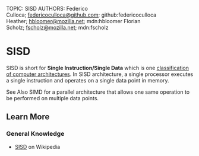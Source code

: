 TOPIC: SISD
AUTHORS: Federico Culloca; federicoculloca@github.com; github:federicoculloca
         Heather; hbloomer@mozilla.net; mdn:hbloomer
         Florian Scholz; fscholz@mozilla.net; mdn:fscholz

# SISD

SISD is short for **Single Instruction/Single Data** which is one
[classification of computer architectures](https://en.wikipedia.org/wiki/Flynn%27s_taxonomy).
In SISD architecture, a single
processor executes a single instruction and operates on a single data point in memory.

See Also SIMD for a parallel architecture that allows one same operation to be performed
on multiple data points.

## Learn More

### General Knowledge

- [SISD](https://en.wikipedia.org/wiki/SISD) on Wikipedia

